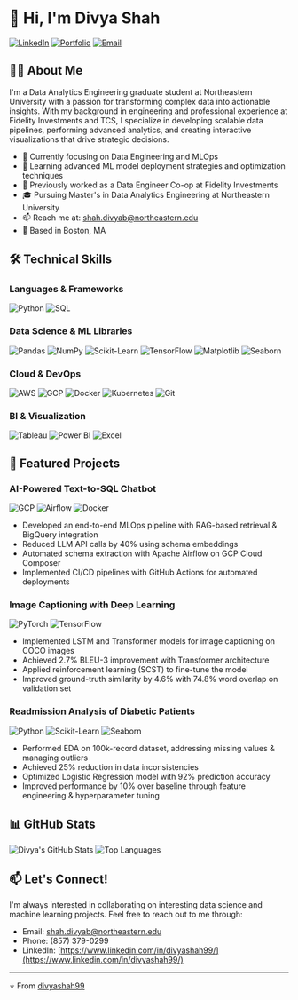 # 👋 Hi, I'm Divya Shah

[![LinkedIn](https://img.shields.io/badge/LinkedIn-0077B5?style=for-the-badge&logo=linkedin&logoColor=white)](https://www.linkedin.com/in/divyashah99/)
[![Portfolio](https://img.shields.io/badge/Portfolio-4285F4?style=for-the-badge&logo=google-chrome&logoColor=white)](https://divyashah99.github.io/)
[![Email](https://img.shields.io/badge/Email-D14836?style=for-the-badge&logo=gmail&logoColor=white)](mailto:shah.divyab@northeastern.edu)

## 👨‍🎓 About Me

I'm a Data Analytics Engineering graduate student at Northeastern University with a passion for transforming complex data into actionable insights. With my background in engineering and professional experience at Fidelity Investments and TCS, I specialize in developing scalable data pipelines, performing advanced analytics, and creating interactive visualizations that drive strategic decisions.

- 🔭 Currently focusing on Data Engineering and MLOps
- 🌱 Learning advanced ML model deployment strategies and optimization techniques
- 💼 Previously worked as a Data Engineer Co-op at Fidelity Investments
- 🎓 Pursuing Master's in Data Analytics Engineering at Northeastern University
- 📫 Reach me at: shah.divyab@northeastern.edu
- 📍 Based in Boston, MA

## 🛠️ Technical Skills

### Languages & Frameworks
![Python](https://img.shields.io/badge/Python-3776AB?style=flat-square&logo=python&logoColor=white)
![SQL](https://img.shields.io/badge/SQL-4479A1?style=flat-square&logo=amazon-dynamodb&logoColor=white)

### Data Science & ML Libraries
![Pandas](https://img.shields.io/badge/Pandas-150458?style=flat-square&logo=pandas&logoColor=white)
![NumPy](https://img.shields.io/badge/NumPy-013243?style=flat-square&logo=numpy&logoColor=white)
![Scikit-Learn](https://img.shields.io/badge/Scikit--Learn-F7931E?style=flat-square&logo=scikit-learn&logoColor=white)
![TensorFlow](https://img.shields.io/badge/TensorFlow-FF6F00?style=flat-square&logo=tensorflow&logoColor=white)
![Matplotlib](https://img.shields.io/badge/Matplotlib-11557c?style=flat-square)
![Seaborn](https://img.shields.io/badge/Seaborn-3776AB?style=flat-square)

### Cloud & DevOps
![AWS](https://img.shields.io/badge/AWS-232F3E?style=flat-square&logo=amazon-aws&logoColor=white)
![GCP](https://img.shields.io/badge/Google_Cloud-4285F4?style=flat-square&logo=google-cloud&logoColor=white)
![Docker](https://img.shields.io/badge/Docker-2496ED?style=flat-square&logo=docker&logoColor=white)
![Kubernetes](https://img.shields.io/badge/Kubernetes-326CE5?style=flat-square&logo=kubernetes&logoColor=white)
![Git](https://img.shields.io/badge/Git-F05032?style=flat-square&logo=git&logoColor=white)

### BI & Visualization
![Tableau](https://img.shields.io/badge/Tableau-E97627?style=flat-square&logo=tableau&logoColor=white)
![Power BI](https://img.shields.io/badge/Power_BI-F2C811?style=flat-square&logo=powerbi&logoColor=black)
![Excel](https://img.shields.io/badge/Excel-217346?style=flat-square&logo=microsoft-excel&logoColor=white)

## 🚀 Featured Projects

### AI-Powered Text-to-SQL Chatbot
![GCP](https://img.shields.io/badge/GCP-4285F4?style=flat-square&logo=google-cloud&logoColor=white)
![Airflow](https://img.shields.io/badge/Airflow-017CEE?style=flat-square&logo=apache-airflow&logoColor=white)
![Docker](https://img.shields.io/badge/Docker-2496ED?style=flat-square&logo=docker&logoColor=white)

- Developed an end-to-end MLOps pipeline with RAG-based retrieval & BigQuery integration
- Reduced LLM API calls by 40% using schema embeddings
- Automated schema extraction with Apache Airflow on GCP Cloud Composer
- Implemented CI/CD pipelines with GitHub Actions for automated deployments

### Image Captioning with Deep Learning
![PyTorch](https://img.shields.io/badge/PyTorch-EE4C2C?style=flat-square&logo=pytorch&logoColor=white)
![TensorFlow](https://img.shields.io/badge/TensorFlow-FF6F00?style=flat-square&logo=tensorflow&logoColor=white)

- Implemented LSTM and Transformer models for image captioning on COCO images
- Achieved 2.7% BLEU-3 improvement with Transformer architecture
- Applied reinforcement learning (SCST) to fine-tune the model
- Improved ground-truth similarity by 4.6% with 74.8% word overlap on validation set

### Readmission Analysis of Diabetic Patients
![Python](https://img.shields.io/badge/Python-3776AB?style=flat-square&logo=python&logoColor=white)
![Scikit-Learn](https://img.shields.io/badge/Scikit--Learn-F7931E?style=flat-square&logo=scikit-learn&logoColor=white)
![Seaborn](https://img.shields.io/badge/Seaborn-3776AB?style=flat-square)

- Performed EDA on 100k-record dataset, addressing missing values & managing outliers
- Achieved 25% reduction in data inconsistencies
- Optimized Logistic Regression model with 92% prediction accuracy
- Improved performance by 10% over baseline through feature engineering & hyperparameter tuning

## 📊 GitHub Stats

![Divya's GitHub Stats](https://github-readme-stats.vercel.app/api?username=divyashah99&show_icons=true&theme=radical)
![Top Languages](https://github-readme-stats.vercel.app/api/top-langs/?username=divyashah99&layout=compact&theme=radical)

## 📫 Let's Connect!

I'm always interested in collaborating on interesting data science and machine learning projects. Feel free to reach out to me through:

- Email: [shah.divyab@northeastern.edu](mailto:shah.divyab@northeastern.edu)
- Phone: (857) 379-0299
- LinkedIn: [https://www.linkedin.com/in/divyashah99/](https://www.linkedin.com/in/divyashah99/)

---
⭐️ From [divyashah99](https://github.com/divyashah99)
